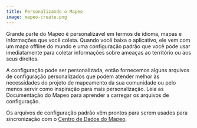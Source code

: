 ```yaml
---
title: Personalizando o Mapeo
image: mapeo-create.png
---
```


Grande parte do Mapeo é personalizável em termos de idioma, mapas e informações que você coleta. Quando você baixa o aplicativo, ele vem com um mapa offline do mundo e uma configuração padrão que você pode usar imediatamente para coletar informações sobre ameaças ao território ou aos seus direitos.

A configuração pode ser personalizada, então fornecemos alguns arquivos de configuração personalizados que podem atender melhor às necessidades do projeto de mapeamento da sua comunidade ou pelo menos servir como inspiração para mais personalização. Leia as <app-button :inline="true" :color="true" localurl=":8086/all/https://docs.mapeo.app/v/espanol/">Documentação do Mapeo</app-button> para aprender a carregar os arquivos de configuração.

Os arquivos de configuração padrão vêm prontos para serem usados para sincronização com o [Centro de Dados do Mapeo](/mapping-and-monitoring#mapeo-data-hub).

<app-button :color="true" localurl=":8087" download="/mapeo/config.mapeosettings" text="Baixar configuração"></app-button>

<app-button localurl=":8086/all/https://docs.mapeo.app/v/espanol/guia-de-referencia-completa/mapeo-mobile-installation-setup/importing-configurations" text="Leia a documentação"></app-button>

